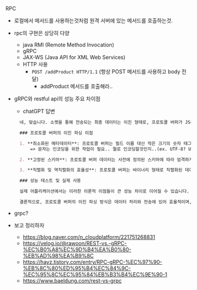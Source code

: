 RPC

- 로컬에서 메서드를 사용하는것처럼 원격 서버에 있는 메서드를 호출하는것.
- rpc의 구현은 상당히 다양
  - java RMI (Remote Method Invocation)
  - gRPC
  - JAX-WS (Java API for XML Web Services)
  - HTTP 사용
    - `POST /addProduct HTTP/1.1` (항상 POST 메서드를 사용하고 body 전달)
      - addProduct 메서드를 호출해라..
- gRPC와 restful api의 성능 주요 차이점
  - chatGPT 답변
  ```md
    네, 맞습니다. 소켓을 통해 전송되는 최종 데이터는 이진 형태로, 프로토콜 버퍼가 JSON이나 다른 텍스트 기반 포맷에 비해 파싱과 역직렬화에서 성능 이점을 갖는 주된 이유는 그 구조와 처리 방식에 있습니다.

    ### 프로토콜 버퍼의 이진 파싱 이점

    1. **최소화된 메타데이터**: 프로토콜 버퍼는 필드 이름 대신 작은 크기의 숫자 태그를 사용하여 필드를 식별합니다. 이 방식은 필드를 표현하기 위해 필요한 데이터 양을 크게 줄여주므로 데이터 전체 크기가 작아집니다. JSON에서는 각 데이터 항목에 필드 이름을 문자열로 명시해야 하므로 이에 비해 훨씬 많은 공간을 차지합니다.
        => 문자는 인코딩을 위한 작업이 필요.. 뭘로 인코딩할것인지..(ex. UTF-8? UTF-16?)

    2. **고정된 스키마**: 프로토콜 버퍼 데이터는 사전에 정의된 스키마에 따라 엄격하게 구성됩니다. 이 스키마 정보는 파싱 과정에서 데이터 타입과 구조를 빠르게 인식하는 데 도움을 줍니다. 반면, JSON은 동적 타입을 가지며, 파싱 시 각 필드의 데이터 타입을 매번 검사하고 해석해야 합니다.

    3. **직렬화 및 역직렬화의 효율성**: 프로토콜 버퍼는 바이너리 형태로 직렬화된 데이터를 매우 빠르게 역직렬화할 수 있습니다. 이는 프로토콜 버퍼의 바이너리 형식이 메모리 내에서 효율적으로 처리되기 때문입니다. 데이터를 바이트로 직접 매핑하는 것은 메모리 복사와 같은 비용이 낮은 작업이 가능하게 하여, 전반적인 처리 속도를 향상시킵니다.

    ### 성능 테스트 및 실제 사용

    실제 어플리케이션에서는 이러한 이론적 이점들이 큰 성능 차이로 이어질 수 있습니다. 특히, 대규모 데이터를 빈번하게 처리하거나, 네트워크 지연이 큰 환경에서 프로토콜 버퍼의 이점이 두드러집니다. 성능 테스트에서 프로토콜 버퍼는 JSON에 비해 역직렬화 시간이 훨씬 짧은 것으로 나타나곤 합니다.

    결론적으로, 프로토콜 버퍼의 이진 파싱 방식은 데이터 처리와 전송에 있어 효율적이며, 이는 네트워크 및 서버 리소스 사용 최적화로 이어져, 시스템 전체의 성능을 향상시키는 중요한 요소가 됩니다.
  ```
- grpc?


- 보고 정리하자
  - https://blog.naver.com/n_cloudplatform/221751268831
  - https://velog.io/@rawoon/REST-vs.-gRPC-%EC%B0%A8%EC%9D%B4%EA%B0%80-%EB%AD%98%EA%B9%8C
  - https://hayz.tistory.com/entry/RPC-gRPC-%EC%97%90-%EB%8C%80%ED%95%B4%EC%84%9C-%EC%95%8C%EC%95%84%EB%B3%B4%EC%9E%90-1
  - https://www.baeldung.com/rest-vs-grpc